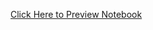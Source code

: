 [Click Here to Preview Notebook](https://nbviewer.org/github/nburwick/NDB_GA_TECH_BOOTCAMP_ASSIGNMENTS/blob/Data_Analyitcs/CryptoClustering/Crypto_Clustering.ipynb)
